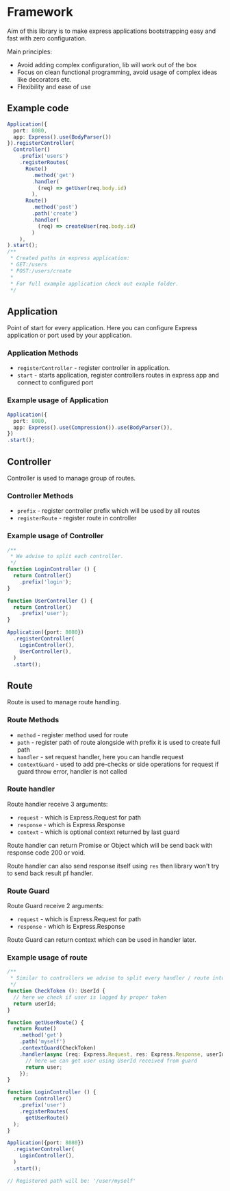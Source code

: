 # Framework

Aim of this library is to make express applications bootstrapping easy and fast with zero configuration.

Main principles:
- Avoid adding complex configuration, lib will work out of the box
- Focus on clean functional programming, avoid usage of complex ideas like decorators etc.
- Flexibility and ease of use

## Example code

```ts
Application({
  port: 8080,
  app: Express().use(BodyParser())
}).registerController(
  Controller()
    .prefix('users')
    .registerRoutes(
      Route()
        .method('get')
        .handler(
          (req) => getUser(req.body.id)
        ),
      Route()
        .method('post')
        .path('create')
        .handler(
          (req) => createUser(req.body.id)
        )
    ),
).start();
/**
 * Created paths in express application:
 * GET:/users
 * POST:/users/create
 * 
 * For full example application check out exaple folder.
 */
```

## Application

Point of start for every application.
Here you can configure Express application or port used by your application.


### Application Methods

- `registerController` - register controller in application.
- `start` - starts application, register controllers routes in express app and connect to configured port

### Example usage of Application

```ts
Application({
  port: 8080,
  app: Express().use(Compression()).use(BodyParser()),
})
.start();
```

## Controller

Controller is used to manage group of routes.

### Controller Methods

- `prefix` - register controller prefix which will be used by all routes
- `registerRoute` - register route in controller

### Example usage of Controller

```ts
/**
 * We advise to split each controller.
 */
function LoginController () {
  return Controller()
    .prefix('login');
}

function UserController () {
  return Controller()
    .prefix('user');
}

Application({port: 8080})
  .registerController(
    LoginController(),
    UserController(),
  )
  .start();
```

## Route

Route is used to manage route handling.

### Route Methods

- `method` - register method used for route
- `path` - register path of route alongside with prefix it is used to create full path
- `handler` - set request handler, here you can handle request
- `contextGuard` - used to add pre-checks or side operations for request if guard throw error, handler is not called

### Route handler

Route handler receive 3 arguments:

- `request` - which is Express.Request for path
- `response` - which is Express.Response
- `context` - which is optional context returned by last guard

Route handler can return Promise or Object which will be send back with response code 200 or void.

Route handler can also send response itself using `res` then library won't try to send back result pf handler.


### Route Guard

Route Guard receive 2 arguments:

- `request` - which is Express.Request for path
- `response` - which is Express.Response

Route Guard can return context which can be used in handler later.

### Example usage of route

```ts
/**
 * Similar to controllers we advise to split every handler / route into separate file.
 */
function CheckToken (): UserId {
  // here we check if user is logged by proper token
  return userId;
}

function getUserRoute() {
  return Route()
    .method('get')
    .path('myself')
    .contextGuard(CheckToken)
    .handler(async (req: Express.Request, res: Express.Response, userId: UserId) => {
      // here we can get user using UserId received from guard
      return user;
    });
}

function LoginController () {
  return Controller()
    .prefix('user')
    .registerRoutes(
      getUserRoute()
  );
}

Application({port: 8080})
  .registerController(
    LoginController(),
  )
  .start();

// Registered path will be: '/user/myself'
```
